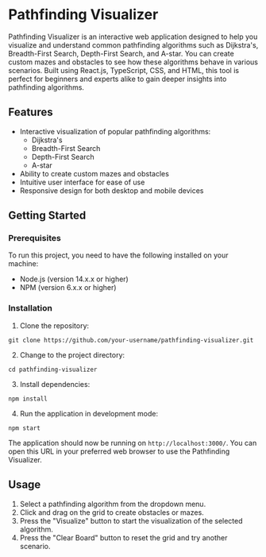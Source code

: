 # Pathfinding Visualizer

Pathfinding Visualizer is an interactive web application designed to help you visualize and understand common pathfinding algorithms such as Dijkstra's, Breadth-First Search, Depth-First Search, and A-star. You can create custom mazes and obstacles to see how these algorithms behave in various scenarios. Built using React.js, TypeScript, CSS, and HTML, this tool is perfect for beginners and experts alike to gain deeper insights into pathfinding algorithms.

## Features

- Interactive visualization of popular pathfinding algorithms:
  - Dijkstra's
  - Breadth-First Search
  - Depth-First Search
  - A-star
- Ability to create custom mazes and obstacles
- Intuitive user interface for ease of use
- Responsive design for both desktop and mobile devices

## Getting Started

### Prerequisites

To run this project, you need to have the following installed on your machine:

- Node.js (version 14.x.x or higher)
- NPM (version 6.x.x or higher)

### Installation

1. Clone the repository:

```
git clone https://github.com/your-username/pathfinding-visualizer.git
```

2. Change to the project directory:

```
cd pathfinding-visualizer
```

3. Install dependencies:

```
npm install
```

4. Run the application in development mode:

```
npm start
```

The application should now be running on `http://localhost:3000/`. You can open this URL in your preferred web browser to use the Pathfinding Visualizer.

## Usage

1. Select a pathfinding algorithm from the dropdown menu.
2. Click and drag on the grid to create obstacles or mazes.
3. Press the "Visualize" button to start the visualization of the selected algorithm.
4. Press the "Clear Board" button to reset the grid and try another scenario.
